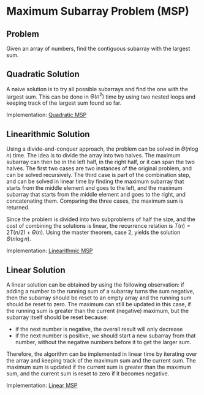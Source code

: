 # Maximum Subarray Problem (MSP)

## Problem

Given an array of numbers, find the contiguous subarray with the largest sum.

## Quadratic Solution

A naive solution is to try all possible subarrays and find the one with the largest sum. This can be done in $\Theta(n^2)$ time by using two nested loops and keeping track of the largest sum found so far.

Implementation: [Quadratic MSP](https://github.com/pl3onasm/AADS/blob/main/algorithms/divide-and-conquer/max-subarray/msp-1.c)

## Linearithmic Solution

Using a divide-and-conquer approach, the problem can be solved in $\Theta(n \log n)$ time. The idea is to divide the array into two halves. The maximum subarray can then be in the left half, in the right half, or it can span the two halves. The first two cases are two instances of the original problem, and can be solved recursively. The third case is part of the combination step, and can be solved in linear time by finding the maximum subarray that starts from the middle element and goes to the left, and the maximum subarray that starts from the middle element and goes to the right, and concatenating them. Comparing the three cases, the maximum sum is returned.

Since the problem is divided into two subproblems of half the size, and the cost of combining the solutions is linear, the recurrence relation is $T(n) = 2T(n/2) + \Theta(n)$. Using the master theorem, case 2, yields the solution $\Theta(n \log n)$.

Implementation: [Linearithmic MSP](https://github.com/pl3onasm/AADS/blob/main/algorithms/divide-and-conquer/max-subarray/msp-2.c)

## Linear Solution

A linear solution can be obtained by using the following observation: if adding a number to the running sum of a subarray turns the sum negative, then the subarray should be reset to an empty array and the running sum should be reset to zero. The maximum can still be updated in this case, if the running sum is greater than the current (negative) maximum, but the subarray itself should be reset because:

- if the next number is negative, the overall result will only decrease
- if the next number is positive, we should start a new subarray from that number, without the negative numbers before it to get the larger sum.

Therefore, the algorithm can be implemented in linear time by iterating over the array and keeping track of the maximum sum and the current sum. The maximum sum is updated if the current sum is greater than the maximum sum, and the current sum is reset to zero if it becomes negative.

Implementation: [Linear MSP](https://github.com/pl3onasm/AADS/blob/main/algorithms/divide-and-conquer/max-subarray/msp-3.c)
